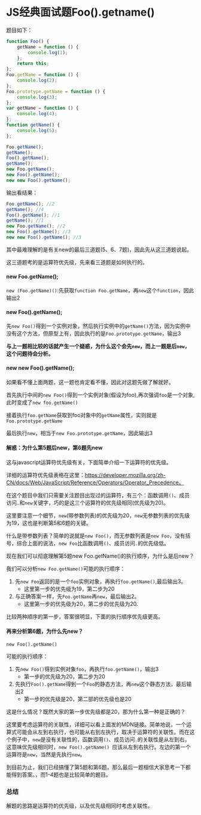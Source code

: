 # JS经典面试题Foo().getname()

题目如下：

```javascript
function Foo() {
    getName = function () {
        console.log(1);
    };
    return this;
};
Foo.getName = function () {
    console.log(2);
};
Foo.prototype.getName = function () {
    console.log(3);
};
var getName = function () {
    console.log(4);
};
function getName() {
    console.log(5);
};

Foo.getName(); 
getName(); 
Foo().getName(); 
getName(); 
new Foo.getName();
new Foo().getName();
new new Foo().getName();
```



输出看结果：

```javascript
Foo.getName(); //2
getName(); //4
Foo().getName(); //1
getName(); //1
new Foo.getName(); //2
new Foo().getName(); //3
new new Foo().getName(); //3
```



其中最难理解的是有关new的最后三道题(5、6、7题)，因此先从这三道题说起。

这三道题考的是运算符优先级，先来看三道题是如何执行的。

#### new Foo.getName();

`new (Foo.getName)()`:先获取`function Foo.getName`，再`new`这个`function`，因此输出2



#### new Foo().getName(); 

先`new Foo()`得到一个实例对象，然后执行实例中的`getName()`方法，因为实例中没有这个方法，但原型上有，因此执行的是`Foo.prototype.getName`，输出3

**与上一题相比较的话就产生一个疑惑，为什么这个会先`new`，而上一题是后`new`，这个问题待会分析。**



#### new new Foo().getName();

如果看不懂上面两题，这一题也肯定看不懂，因此对这题先做了解就好。

首先执行中间的`new Foo()`得到一个实例对象(假设为foo),再次强调`foo`是一个对象,此时变成了`new foo.getName()`

接着执行`foo.getName`获取到foo对象中的`getName`属性，实则就是`Foo.prototype.getName`

最后执行`new`，相当于`new Foo.prototype.getName`，因此输出3



#### 解惑：为什么第5题后new，第6题先new

这与javascript运算符优先级有关，下面简单介绍一下运算符的优先级。

详细的运算符优先级表格在这里：https://developer.mozilla.org/zh-CN/docs/Web/JavaScript/Reference/Operators/Operator_Precedence。

在这个题目中我们只需要关注题目出现过的运算符，有三个：函数调用`()`、成员访问`.`和`new`关键字，巧的是这三个运算符的优先级相同(优先级为20)。

这里要注意一个细节，`new`(带参数列表)的优先级为20，`new`无参数列表的优先级为19，这也是判断第5和6题的关键。

什么是带参数列表？简单的说就是`new Foo()`，而无参数列表是`new Foo`，没有括号，综合上面的说法，`new Foo`比函数调用`()`、成员访问`.`的优先级低。

现在我们可以彻底理解第5题new Foo.getName()的执行顺序，为什么是后new？

我们可以分析`new Foo.getName()`可能的执行顺序：

1. 先`new Foo`返回的是一个`foo`实例对象，再执行`foo.getName()`,最后输出3。
   - 这里第一步的优先级为19，第二步为20
2. 与正确答案一样，先`Foo.getName`再`new`，最后输出2。
   - 这里第一步的优先级为20，第二步的优先级为20.

比较两种顺序的第一步，答案很明显，下面的执行顺序优先级更高。



#### 再来分析第6题，为什么先new？

`new Foo().getName() `

可能的执行顺序：

1. 先`new Foo()`得到实例对象`foo`，再执行`foo.getName()`，输出3
   - 第一步的优先级为20，第二步为20
2. 先执行`Foo().getName`得到一个`Foo`的静态方法，再`new`这个静态方法，最后输出2
   - 第一步的优先级是20，第二部的优先级也是20

这是什么情况？既然大家的第一步优先级都是20，那为什么第一种是正确的？

这里要考虑运算符的关联性，详细可以看上面发的MDN链接。简单地说，一个运算式可能会从左到右执行，也可能从右到左执行，取决于运算符的关联性。而在这个例子中，`new`是没有关联性的，函数调用`()`、成员访问`.`的关联性是从左到右，这意味优先级相同时，`new Foo().getName() `应该从左到右执行。左边的第一个运算符是`new`，当然是先执行`new`。



到目前为止，我们已经搞懂了第5题和第6题，那么最后一题相信大家思考一下都能得到答案。，而1-4题也是比较简单的题目。



### 总结

解题的思路是运算符的优先级，以及优先级相同时考虑关联性。